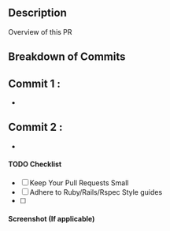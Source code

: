 ## Description
Overview of this PR

## Breakdown of Commits
Commit 1 : []()
-
-
 
Commit 2 : []()
-
-

#### TODO Checklist
* [ ] Keep Your Pull Requests Small
* [ ] Adhere to Ruby/Rails/Rspec Style guides
* [ ] 

  
#### Screenshot (If applicable)
